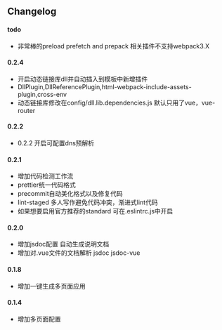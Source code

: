 ## Changelog

#### todo

- 非常棒的preload prefetch and prepack 相关插件不支持webpack3.X

#### 0.2.4

- 开启动态链接库dll并自动插入到模板中新增插件
- DllPlugin,DllReferencePlugin,html-webpack-include-assets-plugin,cross-env
- 动态链接库修改在config/dll.lib.dependencies.js 默认只用了vue，vue-router
#### 0.2.2

- 0.2.2 开启可配置dns预解析

#### 0.2.1

- 增加代码检测工作流
- prettier统一代码格式
- precommit自动美化格式以及修复代码
- lint-staged 多人写作避免代码冲突，渐进式lint代码
- 如果想要启用官方推荐的standard 可在.eslintrc.js中开启


#### 0.2.0

- 增加jsdoc配置 自动生成说明文档
- 增加对.vue文件的文档解析 jsdoc jsdoc-vue

#### 0.1.8

- 增加一键生成多页面应用

#### 0.1.4

- 增加多页面配置


